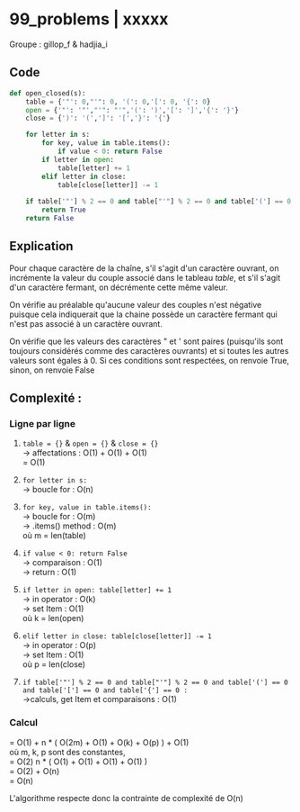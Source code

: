 # 99_problems | xxxxx
Groupe : gillop_f & hadjia_i

## Code
```python
def open_closed(s):
    table = {'"': 0,"'": 0, '(': 0,'[': 0, '{': 0}
    open = {'"': '"',"'": "'",'(': ')','[': ']','{': '}'}
    close = {')': '(',']': '[','}': '{'}

    for letter in s:
        for key, value in table.items():
            if value < 0: return False
        if letter in open:
            table[letter] += 1
        elif letter in close:
            table[close[letter]] -= 1
    
    if table['"'] % 2 == 0 and table["'"] % 2 == 0 and table['('] == 0 and table['['] == 0 and table['{'] == 0 :
        return True
    return False
```

## Explication
Pour chaque caractère de la chaîne, s'il s'agit d'un caractère ouvrant, on incrémente la valeur du couple associé dans le tableau *table*, et s'il s'agit d'un caractère fermant, on décrémente cette même valeur. 

On vérifie au préalable qu'aucune valeur des couples n'est négative puisque cela indiquerait que la chaine possède un caractère fermant qui n'est pas associé à un caractère ouvrant.

On vérifie que les valeurs des caractères " et ' sont paires (puisqu'ils sont toujours considérés comme des caractères ouvrants) et si toutes les autres valeurs sont égales à 0. Si ces conditions sont respectées, on renvoie True, sinon, on renvoie False

## Complexité :
### Ligne par ligne
1) ``table = {}`` & ``open = {}`` & ``close = {}``<br>-> affectations : O(1) + O(1) + O(1)<br>= O(1)

2) ``for letter in s:``<br>-> boucle for : O(n)<br>

3) ``for key, value in table.items():``<br>-> boucle for : O(m)<br>-> .items() method : O(m)<br>où m = len(table)

4) ``if value < 0: return False``<br>-> comparaison : O(1)<br>-> return : O(1)

5) ``if letter in open: table[letter] += 1``<br>-> in operator : O(k)<br>-> set Item : O(1)<br>où k = len(open)

6) ``elif letter in close: table[close[letter]] -= 1``<br>-> in operator : O(p)<br>-> set Item : O(1)<br>où p = len(close)

7) ``if table['"'] % 2 == 0 and table["'"] % 2 == 0 and table['('] == 0 and table['['] == 0 and table['{'] == 0 :``<br>
->calculs, get Item et comparaisons : O(1)



### Calcul
= O(1) + n * ( O(2m) + O(1) + O(k) + O(p) ) + O(1)<br>
où m, k, p sont des constantes,<br>
= O(2) n * ( O(1) + O(1) + O(1) + O(1) )<br>
= O(2) + O(n)<br>
= O(n)

L'algorithme respecte donc la contrainte de complexité de O(n)